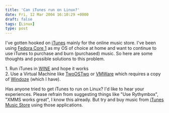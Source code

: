 ```yaml
---
title: 'Can iTunes run on Linux?'
date: Fri, 12 Mar 2004 16:10:29 +0000
draft: false
tags: [Linux]
type: post
---
```


I've gotten hooked on [iTunes](http://www.apple.com/itunes/) mainly for the online music store. I've been using [Fedora Core 1](http://fedora.redhat.com/) as my OS of choice at home and want to continue to use iTunes to purchase and burn (purchased) music. So here are some thoughts and possible solutions to this problem.

1\. Run iTunes in [WINE](http://winehq.com/) and hope it works  
2\. Use a Virtual Machine like [TwoOSTwo](http://www.twoostwo.org/) or [VMWare](http://www.vmware.com/) which requires a copy of [Windoze](http://www.microsoft.com/windows/default.mspx) (which I have).

Has anyone tried to get iTunes to run on Linux? I'd like to hear your experiences. Please refrain from suggesting things like "Use Rythymbox", "XMMS works great", I know this already. But try and buy music from [iTunes Music Store](http://www.apple.com/itunes/store/) using those applications.
